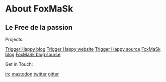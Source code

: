 # About FoxMaSk

## Le Free de la passion

Projects:

[Trigger Happy blog](https://blog.trigger-happy.eu/) [Trigger Happy website](https://trigger-happy.eu/) [Trigger Happy source](https://github.com/foxmask/django-th) [FoxMaSk blog](https://foxmask.trigger-happy.eu) [FoxMaSk blog source](https://github.com/foxmask/foxmask.trigger-happy.eu)

Get in Touch:

[irc](irc://irc.freenode.net/sametmax) [mastodon](https://mamot.fr/foxmask) [twitter](https://twitter.com/foxxmask) [gitter](https://gitter.im/foxmask)

